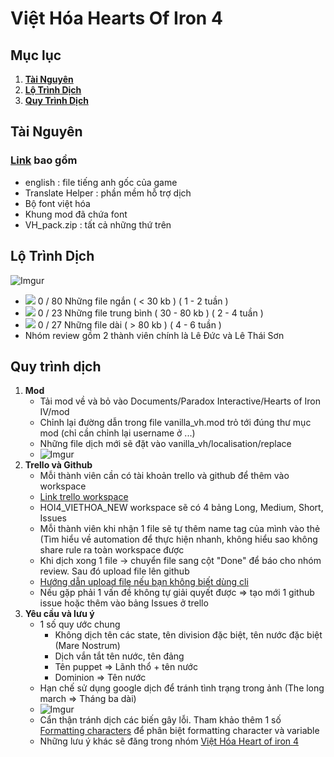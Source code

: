 # Việt Hóa Hearts Of Iron 4

## Mục lục
  1. [**Tài Nguyên**](#tài-nguyên)
  1. [**Lộ Trình Dịch**](#lộ-trình-dịch)
  1. [**Quy Trình Dịch**](#quy-trình-dịch)

## Tài Nguyên
### [Link](https://drive.google.com/drive/folders/1GcsTJVj2rh-PeA-iKQaxqkkv4UmRlgg7?usp=sharing) bao gồm
  * english : file tiếng anh gốc của game        
  * Translate Helper : phần mềm hỗ trợ dịch 
  * Bộ font việt hóa
  * Khung mod đã chứa font
  * VH_pack.zip : tất cả những thứ trên  

## Lộ Trình Dịch
![Imgur](https://imgur.com/ynADp89.png "flow")
   * ![](https://us-central1-progress-markdown.cloudfunctions.net/progress/0)
 0 / 80 Những file ngắn ( < 30 kb ) ( 1 - 2 tuần ) 
   * ![](https://us-central1-progress-markdown.cloudfunctions.net/progress/0)
 0 / 23 Những file trung bình ( 30 - 80 kb ) ( 2 - 4 tuần ) 
   * ![](https://us-central1-progress-markdown.cloudfunctions.net/progress/0)
 0 / 27 Những file dài ( > 80 kb ) ( 4 - 6 tuần ) 
   * Nhóm review gồm 2 thành viên chính là Lê Đức và Lê Thái Sơn

## Quy trình dịch
  1. **Mod**
     * Tải mod về và bỏ vào Documents/Paradox Interactive/Hearts of Iron IV/mod
     * Chỉnh lại đường dẫn trong file vanilla_vh.mod trỏ tới đúng thư mục mod (chỉ cần chỉnh lại username ở ...)
     * Những file dịch mới sẽ đặt vào vanilla_vh/localisation/replace
     * ![Imgur](https://imgur.com/IlJcm07.png 'vanilla_vh.mod')
  2. **Trello và Github**
     * Mỗi thành viên cần có tài khoản trello và github để thêm vào workspace
     * [Link trello workspace](https://trello.com/hoi4_viethoa_new)
     * HOI4_VIETHOA_NEW workspace sẽ có 4 bảng Long, Medium, Short, Issues
     * Mỗi thành viên khi nhận 1 file sẽ tự thêm name tag của mình vào thẻ (Tìm hiểu về automation để thực hiện nhanh, không hiểu sao không share rule ra toàn workspace được
     * Khi dịch xong 1 file -> chuyển file sang cột "Done" để báo cho nhóm review. Sau đó upload file lên github
     * [Hướng dẫn upload file nếu bạn không biết dùng cli](https://www.facebook.com/100015171617407/videos/526754478615150/)
     * Nếu gặp phải 1 vấn đề không tự giải quyết được => tạo mới 1 github issue hoặc thêm vào bảng Issues ở trello
  3. **Yêu cầu và lưu ý**  
     * 1 số quy ước chung
       * Không dịch tên các state, tên division đặc biệt, tên nước đặc biệt (Mare Nostrum)
       * Dịch vắn tắt tên nước, tên đảng
       * Tên puppet => Lãnh thổ + tên nước
       * Dominion => Tên nước
     * Hạn chế sử dụng google dịch để tránh tình trạng trong ảnh (The long march => Tháng ba dài)
     * ![Imgur](https://imgur.com/U8rU7pf.png)
     * Cẩn thận tránh dịch các biến gây lỗi. Tham khảo thêm 1 số [Formatting characters](https://hoi4.paradoxwikis.com/Localisation#Formatting_characters) để phân biệt formatting character và variable
     * Những lưu ý khác sẽ đăng trong nhóm [Việt Hóa Heart of iron 4](https://www.facebook.com/groups/847133609179447)
